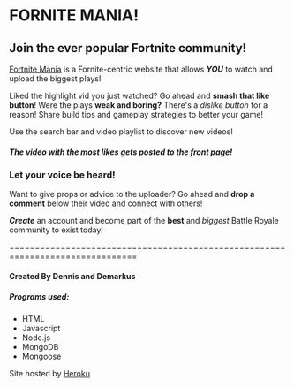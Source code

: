 # FORNITE MANIA! 
## Join the ever popular Fortnite community!

[Fortnite Mania](https://fornite-mania.herokuapp.com/ "Fortnite Mania") is a Fornite-centric website that allows **_YOU_** to watch and upload the biggest plays!

Liked the highlight vid you just watched? Go ahead and **smash that like button**!
Were the plays **weak and boring?** There's a *dislike button* for a reason!
Share build tips and gameplay strategies to better your game!

Use the search bar and video playlist to discover new videos!
#### **_The video with the most likes gets posted to the front page!_**

### Let your voice be heard!
Want to give props or advice to the uploader? Go ahead and **drop a comment** below their video and connect with others!

**_Create_** an account and become part of the **best** and *biggest* Battle Royale community to exist today!

===============================================================================
#### Created By Dennis and Demarkus

##### Programs used:  
- HTML
- Javascript
- Node.js
- MongoDB
- Mongoose

Site hosted by [Heroku](https://www.heroku.com/ "Heroku")
